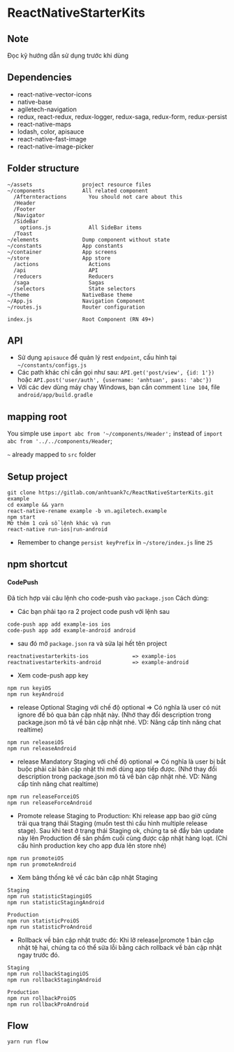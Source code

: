 # ReactNativeStarterKits

## Note
Đọc kỹ hướng dẫn sử dụng trước khi dùng

## Dependencies
- react-native-vector-icons
- native-base
- agiletech-navigation
- redux, react-redux, redux-logger, redux-saga, redux-form, redux-persist
- react-native-maps
- lodash, color, apisauce
- react-native-fast-image
- react-native-image-picker

## Folder structure

```
~/assets                project resource files
~/components            All related component
  /Afternteractions       You should not care about this
  /Header
  /Footer
  /Navigator
  /SideBar
    options.js            All SideBar items
  /Toast
~/elements              Dump component without state
~/constants             App constants
~/container             App screens
~/store                 App store
  /actions                Actions
  /api                    API
  /reducers               Reducers
  /saga                   Sagas
  /selectors              State selectors
~/theme                 NativeBase theme
~/App.js                Navigation Component
~/routes.js             Router configuration

index.js                Root Component (RN 49+)
```

## API
- Sử dụng `apisauce` để quản lý rest `endpoint`, cấu hình tại `~/constants/configs.js`
- Các path khác chỉ cần gọi như sau: `API.get('post/view', {id: 1'})` hoặc `API.post('user/auth', {username: 'anhtuan', pass: 'abc'})`
- Với các dev dùng máy chạy Windows, bạn cần comment `line 104`, file `android/app/build.gradle`

## mapping root

You simple use `import abc from '~/components/Header';` instead of `import abc from '../../components/Header`;

`~` already mapped to `src` folder

## Setup project

```
git clone https://gitlab.com/anhtuank7c/ReactNativeStarterKits.git example
cd example && yarn
react-native-rename example -b vn.agiletech.example
npm start
Mở thêm 1 cửa sổ lệnh khác và run
react-native run-ios|run-android
```

- Remember to change `persist keyPrefix` in `~/store/index.js` line `25`

## npm shortcut

#### CodePush
Đã tích hợp vài câu lệnh cho code-push vào `package.json`
Cách dùng:

- Các bạn phải tạo ra 2 project code push với lệnh sau

```
code-push app add example-ios ios
code-push app add example-android android
```

- sau đó mở `package.json` ra và sửa lại hết tên project

```
reactnativestarterkits-ios              => example-ios
reactnativestarterkits-android          => example-android
```

- Xem code-push app key

```
npm run keyiOS
npm run keyAndroid
```

- release Optional Staging với chế độ optional => Có nghĩa là user có nút ignore để bỏ qua bản cập nhật này. (Nhớ thay đổi description trong package.json mô tả về bản cập nhật nhé. VD: Nâng cấp tính năng chat realtime)

```
npm run releaseiOS
npm run releaseAndroid
```

- release Mandatory Staging với chế độ optional => Có nghĩa là user bị bắt buộc phải cài bản cập nhật thì mới dùng app tiếp được. (Nhớ thay đổi description trong package.json mô tả về bản cập nhật nhé. VD: Nâng cấp tính năng chat realtime)

```
npm run releaseForceiOS
npm run releaseForceAndroid
```

- Promote release Staging to Production: Khi release app bao giờ cũng trải qua trạng thái Staging (muốn test thì cấu hình multiple release stage). Sau khi test ở trạng thái Staging ok, chúng ta sẽ đẩy bản update này lên Production để sản phẩm cuối cùng được cập nhật hàng loạt. (Chỉ cấu hình production key cho app đưa lên store nhé)

```
npm run promoteiOS
npm run promoteAndroid
```

- Xem bảng thống kê về các bản cập nhật Staging

```
Staging
npm run statisticStagingiOS
npm run statisticStagingAndroid

Production
npm run statisticProiOS
npm run statisticProAndroid
```

- Rollback về bản cập nhật trước đó: Khi lỡ release|promote 1 bản cập nhật tệ hại, chúng ta có thể sửa lỗi bằng cách rollback về bản cập nhật ngay trước đó.

```
Staging
npm run rollbackStagingiOS
npm run rollbackStagingAndroid

Production
npm run rollbackProiOS
npm run rollbackProAndroid
```

## Flow

```
yarn run flow
```
